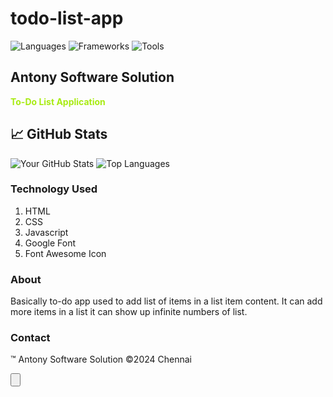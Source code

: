 # todo-list-app


![Languages](https://img.shields.io/github/languages/top/antonyjued/todo-list-app?style=flat&logo=Javascript)
![Frameworks](https://img.shields.io/badge/Frameworks-springboot-green)
![Tools](https://img.shields.io/badge/Tools-VSCode-blue)
## Antony Software Solution 
<b style="color:#a8eb12;">To-Do List Application</b>


## 📈 GitHub Stats

![Your GitHub Stats](https://github-readme-stats.vercel.app/api?username=antonyjued&show_icons=true&hide_title=true&count_private=false&hide=prs&theme=radical)
![Top Languages](https://github-readme-stats.vercel.app/api/top-langs/?username=antonyjued&layout=compact&theme=radical)

### Technology Used
1. HTML
2. CSS
3. Javascript
4. Google Font
5. Font Awesome Icon

### About
 Basically to-do app used to add list of items in a 
 list item content. It can add more items in a list
 it can show up infinite numbers of list.

### Contact

&trade; Antony Software Solution
&copy;2024 Chennai

<input type="button" />
